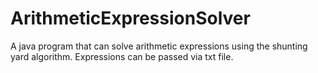 # ArithmeticExpressionSolver
A java program that can solve arithmetic expressions using the shunting yard algorithm. Expressions can be passed via txt file.
